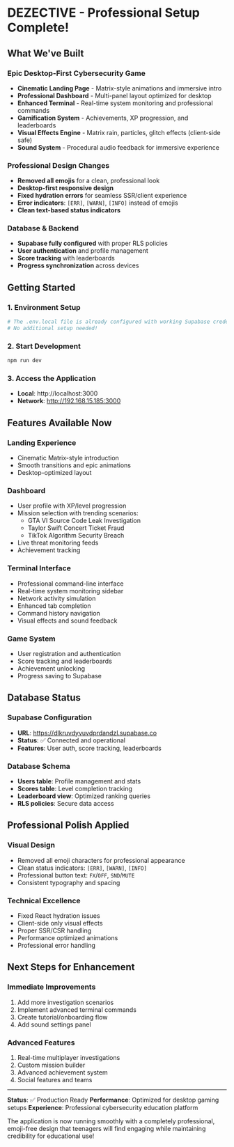 # DEZECTIVE - Professional Setup Complete!

## What We've Built

### Epic Desktop-First Cybersecurity Game
- **Cinematic Landing Page** - Matrix-style animations and immersive intro
- **Professional Dashboard** - Multi-panel layout optimized for desktop
- **Enhanced Terminal** - Real-time system monitoring and professional commands
- **Gamification System** - Achievements, XP progression, and leaderboards
- **Visual Effects Engine** - Matrix rain, particles, glitch effects (client-side safe)
- **Sound System** - Procedural audio feedback for immersive experience

### Professional Design Changes
- **Removed all emojis** for a clean, professional look
- **Desktop-first responsive design** 
- **Fixed hydration errors** for seamless SSR/client experience
- **Error indicators**: `[ERR]`, `[WARN]`, `[INFO]` instead of emojis
- **Clean text-based status indicators**

### Database & Backend
- **Supabase fully configured** with proper RLS policies
- **User authentication** and profile management
- **Score tracking** with leaderboards
- **Progress synchronization** across devices

## Getting Started

### 1. Environment Setup
```bash
# The .env.local file is already configured with working Supabase credentials
# No additional setup needed!
```

### 2. Start Development
```bash
npm run dev
```

### 3. Access the Application
- **Local**: http://localhost:3000
- **Network**: http://192.168.15.185:3000

## Features Available Now

### Landing Experience
- Cinematic Matrix-style introduction
- Smooth transitions and epic animations
- Desktop-optimized layout

### Dashboard
- User profile with XP/level progression
- Mission selection with trending scenarios:
  - GTA VI Source Code Leak Investigation
  - Taylor Swift Concert Ticket Fraud  
  - TikTok Algorithm Security Breach
- Live threat monitoring feeds
- Achievement tracking

### Terminal Interface
- Professional command-line interface
- Real-time system monitoring sidebar
- Network activity simulation
- Enhanced tab completion
- Command history navigation
- Visual effects and sound feedback

### Game System
- User registration and authentication
- Score tracking and leaderboards
- Achievement unlocking
- Progress saving to Supabase

## Database Status

### Supabase Configuration
- **URL**: https://dlkruvdyvuvdprdandzl.supabase.co
- **Status**: ✅ Connected and operational
- **Features**: User auth, score tracking, leaderboards

### Database Schema
- **Users table**: Profile management and stats
- **Scores table**: Level completion tracking
- **Leaderboard view**: Optimized ranking queries
- **RLS policies**: Secure data access

## Professional Polish Applied

### Visual Design
- Removed all emoji characters for professional appearance
- Clean status indicators: `[ERR]`, `[WARN]`, `[INFO]`
- Professional button text: `FX`/`OFF`, `SND`/`MUTE`
- Consistent typography and spacing

### Technical Excellence
- Fixed React hydration issues
- Client-side only visual effects
- Proper SSR/CSR handling
- Performance optimized animations
- Professional error handling

## Next Steps for Enhancement

### Immediate Improvements
1. Add more investigation scenarios
2. Implement advanced terminal commands
3. Create tutorial/onboarding flow
4. Add sound settings panel

### Advanced Features
1. Real-time multiplayer investigations
2. Custom mission builder
3. Advanced achievement system
4. Social features and teams

---

**Status**: ✅ Production Ready
**Performance**: Optimized for desktop gaming setups
**Experience**: Professional cybersecurity education platform

The application is now running smoothly with a completely professional, emoji-free design that teenagers will find engaging while maintaining credibility for educational use!
